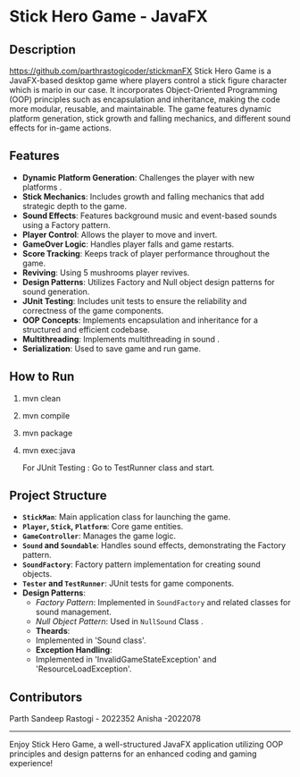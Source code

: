 # Stick Hero Game - JavaFX

## Description
https://github.com/parthrastogicoder/stickmanFX
Stick Hero Game is a JavaFX-based desktop game where players control a stick figure character which is mario in our case. It incorporates Object-Oriented Programming (OOP) principles such as encapsulation and inheritance, making the code more modular, reusable, and maintainable. The game features dynamic platform generation, stick growth and falling mechanics, and different sound effects for in-game actions.

## Features
- **Dynamic Platform Generation**: Challenges the player with new platforms .
- **Stick Mechanics**: Includes growth and falling mechanics that add strategic depth to the game.
- **Sound Effects**: Features background music and event-based sounds using a Factory pattern.
- **Player Control**: Allows the player to move and invert.
- **GameOver Logic**: Handles player falls and game restarts.
- **Score Tracking**: Keeps track of player performance throughout the game.
- **Reviving**: Using 5  mushrooms player revives.
- **Design Patterns**: Utilizes Factory and Null object design patterns for sound generation.
- **JUnit Testing**: Includes unit tests to ensure the reliability and correctness of the game components.
- **OOP Concepts**: Implements encapsulation and inheritance for a structured and efficient codebase.
- **Multithreading**: Implements multithreading in sound .
- **Serialization**: Used to save game and run game.

## How to Run
1. mvn clean
2. mvn compile
3. mvn package
4. mvn exec:java

   For JUnit Testing : Go to TestRunner class and start.

## Project Structure
- **`StickMan`**: Main application class for launching the game.
- **`Player`, `Stick`, `Platform`**: Core game entities.
- **`GameController`**: Manages the game logic.
- **`Sound` and `Soundable`**: Handles sound effects, demonstrating the Factory pattern.
- **`SoundFactory`**: Factory pattern implementation for creating sound objects.
- **`Tester` and `TestRunner`**: JUnit tests for game components.
- **Design Patterns**:
  - *Factory Pattern*: Implemented in `SoundFactory` and related classes for sound management.
  - *Null Object Pattern*: Used in `NullSound` Class .
  - **Theards**:
  - Implemented in 'Sound class'.
  - **Exception Handling**:
  - Implemented in 'InvalidGameStateException' and 'ResourceLoadException'.

## Contributors
Parth Sandeep Rastogi - 2022352
Anisha -2022078





---

Enjoy Stick Hero Game, a well-structured JavaFX application utilizing OOP principles and design patterns for an enhanced coding and gaming experience!

